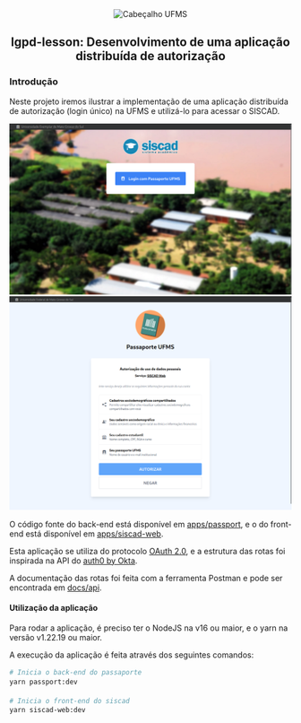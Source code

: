 <div align="center">

<img alt="Cabeçalho UFMS" src="https://raw.githubusercontent.com/nes-facom/templates/main/.assets/cabecalho_docs.png" />

## lgpd-lesson: Desenvolvimento de uma aplicação distribuída de autorização

</div>

### Introdução

Neste projeto iremos ilustrar a implementação de uma aplicação distribuída de autorização (login único) na UFMS e utilizá-lo para acessar o SISCAD.

![SISCAD SSO](./.assets/siscad_sso.png)
![PASSPORT SSO](./.assets/./passport_sso.png)

O código fonte do back-end está disponível em [apps/passport](/apps/passport/), e o do front-end está disponível em [apps/siscad-web](/apps/siscad-web/).

Esta aplicação se utiliza do protocolo [OAuth 2.0](https://www.rfc-editor.org/rfc/rfc6749), e a estrutura das rotas foi inspirada na API do [auth0 by Okta](https://auth0.com/docs/api/authentication).

A documentação das rotas foi feita com a ferramenta Postman e pode ser encontrada em [docs/api](/docs/api/).

#### Utilização da aplicação

Para rodar a aplicação, é preciso ter o NodeJS na v16 ou maior, e o yarn na versão v1.22.19 ou maior.

A execução da aplicação é feita através dos seguintes comandos:

```sh
# Inicia o back-end do passaporte
yarn passport:dev

# Inicia o front-end do siscad
yarn siscad-web:dev
```
